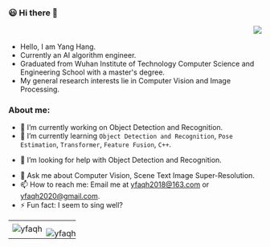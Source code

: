 ### 😃 Hi there 👋 <p align="right">![](https://komarev.com/ghpvc/?username=yfaqh&label=Total+visitors&color=blueviolet&style=plastic)</p>
- Hello, I am Yang Hang.
- Currently an AI algorithm engineer.
- Graduated from Wuhan Institute of Technology Computer Science and Engineering School with a master's degree.
- My general research interests lie in Computer Vision and Image Processing.

<!-- 
**yfaqh/yfaqh** is a ✨ _special_ ✨ repository because its `README.md` (this file) appears on your GitHub profile.

Here are some ideas to get you started: -->

### About me:
<!-- - 🔭 I’m currently working on Scene Text Image Super-Resolution problems with text priors. -->
- 🔭 I’m currently working on Object Detection and Recognition.
- 🌱 I’m currently learning `Object Detection and Recognition`, `Pose Estimation`, `Transformer`, `Feature Fusion`, `C++`.
<!-- - 👯 I’m looking to collaborate on Text or Document related research. -->
<!-- - 🤔 I’m looking for help with prior information coding. -->
- 🤔 I’m looking for help with Object Detection and Recognition.
<!-- - 👯 I’m looking to collaborate on Object Detection and Recognition related research. -->
- 💬 Ask me about Computer Vision, Scene Text Image Super-Resolution.
- 📫 How to reach me: Email me at yfaqh2018@163.com or yfaqh2020@gmail.com.
- ⚡ Fun fact: I seem to sing well?
<!-- - 😄 Pronouns:  -->

<table>
 <tr>
    <td>
        <img align="center" src="https://github-readme-stats.vercel.app/api?username=yfaqh&show_icons=true"
        alt="yfaqh" />
    </td>
    <td style="padding: 15px 0px 0px 0px;">
        <img align="center" src="https://github-readme-stats.vercel.app/api/top-langs/?username=yfaqh&show_icons=true&layout=compact"
        alt="yfaqh" />
    </td>
 </tr>
</table>

<!-- 
[![yfaqh's GitHub stats](https://github-readme-stats.vercel.app/api?username=yfaqh)](https://github.com/yfaqh)

[![yfaqh's Top Langs](https://github-readme-stats.vercel.app/api/top-langs/?username=yfaqh&show_icons=true&layout=compact)](https://github.com/yfaqh) -->
